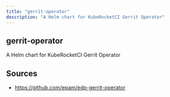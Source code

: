 ```yaml
---
title: "gerrit-operator"
description: "A Helm chart for KubeRocketCI Gerrit Operator"
---
```


## gerrit-operator

A Helm chart for KubeRocketCI Gerrit Operator

## Sources

- https://github.com/epam/edp-gerrit-operator
